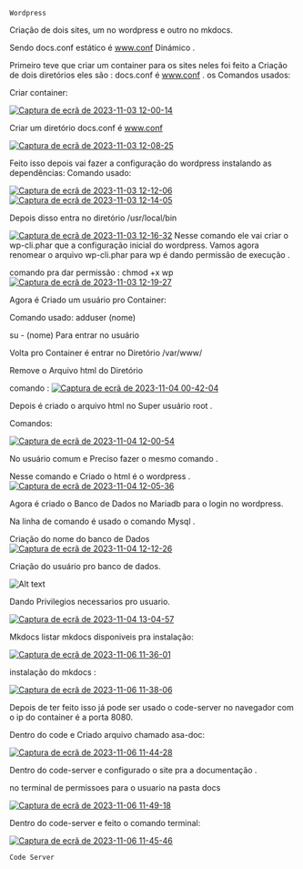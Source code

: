`Wordpress`


Criação de dois sites, um no wordpress e outro no mkdocs.


Sendo docs.conf estático é www.conf Dinámico .


Primeiro teve que criar um container para os sites neles foi feito a Criação de dois diretórios eles são : docs.conf é www.conf . os Comandos usados:


Criar container:

[![Captura de ecrã de 2023-11-03 12-00-14](https://i.im.ge/2023/11/03/yS50Ap.Captura-de-ecra-de-2023-11-03-12-00-14.png)](https://im.ge/i/yS50Ap)


Criar um diretório docs.conf é www.conf


[![Captura de ecrã de 2023-11-03 12-08-25](https://i.im.ge/2023/11/03/yS5Ge4.Captura-de-ecra-de-2023-11-03-12-08-25.png)](https://im.ge/i/yS5Ge4)


Feito isso depois vai fazer a configuração do wordpress instalando as dependências:
Comando usado:

[![Captura de ecrã de 2023-11-03 12-12-06](https://i.im.ge/2023/11/03/yS9qEc.Captura-de-ecra-de-2023-11-03-12-12-06.png)](https://im.ge/i/yS9qEc)
[![Captura de ecrã de 2023-11-03 12-14-05](https://i.im.ge/2023/11/03/yS96d9.Captura-de-ecra-de-2023-11-03-12-14-05.png)](https://im.ge/i/yS96d9)




Depois disso entra no diretório /usr/local/bin

[![Captura de ecrã de 2023-11-03 12-16-32](https://i.im.ge/2023/11/03/yS9gdp.Captura-de-ecra-de-2023-11-03-12-16-32.png)](https://im.ge/i/yS9gdp)
Nesse comando ele vai criar o wp-cli.phar que a configuração inicial do wordpress. Vamos agora renomear o arquivo wp-cli.phar para wp é dando permissão de execução .


comando pra dar permissão : chmod +x wp
[![Captura de ecrã de 2023-11-03 12-19-27](https://i.im.ge/2023/11/03/ySjTTS.Captura-de-ecra-de-2023-11-03-12-19-27.png)](https://im.ge/i/ySjTTS)


Agora é Criado um usuário pro Container:


Comando usado: adduser (nome)


su - (nome) Para entrar no usuário

Volta pro Container é entrar no Diretório /var/www/


Remove o Arquivo html do Diretório


comando :
[![Captura de ecrã de 2023-11-04 00-42-04](https://i.im.ge/2023/11/04/yaT6lf.Captura-de-ecra-de-2023-11-04-00-42-04.png)](https://im.ge/i/yaT6lf)


Depois é criado o arquivo html no Super usuário root .


Comandos:


[![Captura de ecrã de 2023-11-04 12-00-54](https://i.im.ge/2023/11/04/yaBRKm.Captura-de-ecra-de-2023-11-04-12-00-54.png)](https://im.ge/i/yaBRKm)


No usuário comum e Preciso fazer o mesmo comando .


Nesse comando e Criado o html é o wordpress .
[![Captura de ecrã de 2023-11-04 12-05-36](https://i.im.ge/2023/11/04/yaBVc0.Captura-de-ecra-de-2023-11-04-12-05-36.png)](https://im.ge/i/yaBVc0)




Agora é criado o Banco de Dados no Mariadb para o login no wordpress.


Na linha de comando é usado o comando Mysql .


Criação do nome do banco de Dados
[![Captura de ecrã de 2023-11-04 12-12-26](https://i.im.ge/2023/11/04/yaGyNx.Captura-de-ecra-de-2023-11-04-12-12-26.png)](https://im.ge/i/yaGyNx)




Criação do usuário pro banco de dados.


![Alt text](imagem.png)


Dando Privilegios necessarios pro usuario.


[![Captura de ecrã de 2023-11-04 13-04-57](https://i.im.ge/2023/11/04/y7MJ2p.Captura-de-ecra-de-2023-11-04-13-04-57.png)](https://im.ge/i/y7MJ2p)








Mkdocs
listar mkdocs disponiveis pra instalação:


[![Captura de ecrã de 2023-11-06 11-36-01](https://i.im.ge/2023/11/06/y5ozur.Captura-de-ecra-de-2023-11-06-11-36-01.png)](https://im.ge/i/y5ozur)


instalação do mkdocs :


[![Captura de ecrã de 2023-11-06 11-38-06](https://i.im.ge/2023/11/06/y5Xouy.Captura-de-ecra-de-2023-11-06-11-38-06.png)](https://im.ge/i/y5Xouy)


Depois de ter feito isso já pode ser usado o code-server no navegador com o ip do container é a porta 8080.


Dentro do code e Criado arquivo chamado asa-doc:


[![Captura de ecrã de 2023-11-06 11-44-28](https://i.im.ge/2023/11/06/y5X79Y.Captura-de-ecra-de-2023-11-06-11-44-28.png)](https://im.ge/i/y5X79Y)


Dentro do code-server e configurado o site pra a documentação .


no terminal de permissoes para o usuario na pasta docs


[![Captura de ecrã de 2023-11-06 11-49-18](https://i.im.ge/2023/11/06/y5XC4L.Captura-de-ecra-de-2023-11-06-11-49-18.png)](https://im.ge/i/y5XC4L)


Dentro do code-server e feito o comando terminal:


[![Captura de ecrã de 2023-11-06 11-45-46](https://i.im.ge/2023/11/06/y5XxqG.Captura-de-ecra-de-2023-11-06-11-45-46.png)](https://im.ge/i/y5XxqG)


`Code Server`